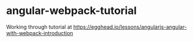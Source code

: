 # angular-webpack-tutorial
Working through tutorial at https://egghead.io/lessons/angularjs-angular-with-webpack-introduction
